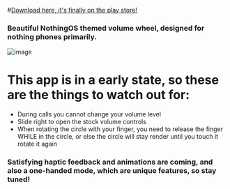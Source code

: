 #[Download here, it's finally on the play store!](https://play.google.com/store/apps/details?id=com.nostudio.novolumeslider)

### Beautiful NothingOS themed volume wheel, designed for nothing phones primarily.

![image](https://github.com/user-attachments/assets/230eada1-3870-4e8a-9db4-0612a9c59aca)

# This app is in a early state, so these are the things to watch out for:
  - During calls you cannot change your volume level
  - Slide right to open the stock volume controls
  - When rotating the circle with your finger, you need to release the finger WHILE in the circle, or else the circle will stay render until you touch it rotate it again

### Satisfying haptic feedback and animations are coming, and also a one-handed mode, which are unique features, so stay tuned!
